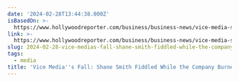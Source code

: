 ```yaml
---
date: '2024-02-28T13:44:38.000Z'
isBasedOn: >-
  https://www.hollywoodreporter.com/business/business-news/vice-media-shane-smith-1235837714/
link: >-
  https://www.hollywoodreporter.com/business/business-news/vice-media-shane-smith-1235837714/
slug: 2024-02-28-vice-medias-fall-shane-smith-fiddled-while-the-company-burned
tags:
  - media
title: 'Vice Media''s Fall: Shane Smith Fiddled While the Company Burned'
---
```


